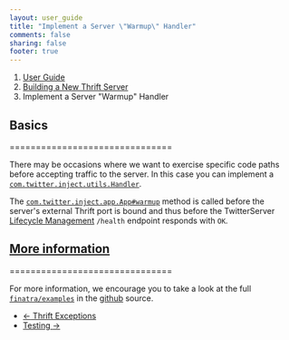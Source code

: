 ```yaml
---
layout: user_guide
title: "Implement a Server \"Warmup\" Handler"
comments: false
sharing: false
footer: true
---
```


<ol class="breadcrumb">
  <li><a href="/finatra/user-guide">User Guide</a></li>
  <li><a href="/finatra/user-guide/build-new-thrift-server">Building a New Thrift Server</a></li>
  <li class="active">Implement a Server "Warmup" Handler</li>
</ol>

## Basics
===============================

There may be occasions where we want to exercise specific code paths before accepting traffic to the server. In this case you can implement a [`com.twitter.inject.utils.Handler`](https://github.com/twitter/finatra/blob/master/inject/inject-utils/src/main/scala/com/twitter/inject/utils/Handler.scala).


The [`com.twitter.inject.app.App#warmup`](https://github.com/twitter/finatra/blob/master/inject/inject-app/src/main/scala/com/twitter/inject/app/App.scala#L119) method is called before the server's external Thrift port is bound and thus before the TwitterServer [Lifecycle Management](http://twitter.github.io/twitter-server/Features.html#lifecycle-management) `/health` endpoint responds with `OK`.

## <a class="anchor" name="more-information" href="#more-information">More information</a>
===============================

For more information, we encourage you to take a look at the full [`finatra/examples`](https://github.com/twitter/finatra/tree/master/examples) in the [github](https://github.com/twitter/finatra) source.

<nav>
  <ul class="pager">
    <li class="previous"><a href="/finatra/user-guide/build-new-thrift-server/exceptions.html"><span aria-hidden="true">&larr;</span>&nbsp;Thrift&nbsp;Exceptions</a></li>
    <li class="next"><a href="/finatra/user-guide/testing">Testing&nbsp;<span aria-hidden="true">&rarr;</span></a></li>
  </ul>
</nav>
